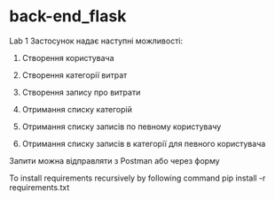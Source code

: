 # back-end_flask
Lab 1 
Застосунок надає наступні можливості:
1. Створення користувача
2. Створення категорії витрат
3. Створення запису про витрати

4. Отримання списку категорій
5. Отримання списку записів по певному користувачу
6. Отримання списку записів в категорії для певного користувача

Запити можна відправляти з Postman або через форму

To install requirements recursively by following command
pip install -r requirements.txt
